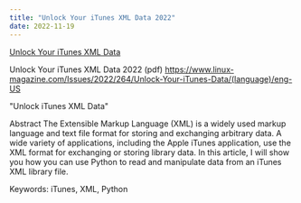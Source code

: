 ```yaml
---
title: "Unlock Your iTunes XML Data 2022"
date: 2022-11-19
---
```


[Unlock Your iTunes XML Data](https://docdevel2.github.io/jcportfolio/blob/main/Unlock%20Your%20iTunes%20XML%20Data%202022.pdf)

Unlock Your iTunes XML Data 2022 (pdf)
https://www.linux-magazine.com/Issues/2022/264/Unlock-Your-iTunes-Data/(language)/eng-US

"Unlock iTunes XML Data"

Abstract
The Extensible Markup Language (XML) is a widely used markup language and text file format for storing and exchanging arbitrary data. A wide variety of applications, including the Apple iTunes application, use the XML format for exchanging or storing library data. In this article, I will show you how you can use Python to read and manipulate data from an iTunes XML library file.

Keywords: iTunes, XML, Python
